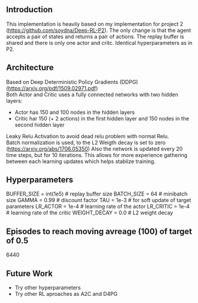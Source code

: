 ## Introduction
This implementation is heavily based on my implementation for project 2 (https://github.com/soydna/Deep-RL-P2). The only change is 
that the agent accepts a pair of states and returns a pair of actions. The replay buffer is shared and there is only one actor and critc.
Identical hyperparameters as in P2.

## Architecture
Based on Deep Deterministic Policy Gradients (DDPG) (https://arxiv.org/pdf/1509.02971.pdf)  
Both Actor and Critic uses a fully connected networks with two hidden layers:
* Actor has 150 and 100 nodes in the hidden layers
* Critic har 150 (+ 2 actions) in the first hidden layer and 150 nodes in the second hidden layer

Leaky Relu Activation to avoid dead relu problem with normal Relu.  
Batch normalization is used, to the L2 Weigth decay is set to zero (https://arxiv.org/abs/1706.05350)
Also the network is updated every 20 time steps, but for 10 iterations. This allows for more experience gathering between each learning updates which helps stablize training.

## Hyperparameters
BUFFER_SIZE = int(1e5)  # replay buffer size
BATCH_SIZE = 64        # minibatch size
GAMMA = 0.99            # discount factor
TAU = 1e-3              # for soft update of target parameters
LR_ACTOR = 1e-4         # learning rate of the actor 
LR_CRITIC = 1e-4       # learning rate of the critic
WEIGHT_DECAY = 0.0   # L2 weight decay


## Episodes to reach moving avreage (100) of target of 0.5
6440


## Future Work
* Try other hyperparameters
* Try other RL aproaches as A2C and D4PG
